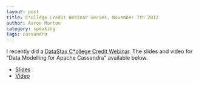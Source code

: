 ```yaml
---
layout: post
title: C*ollege Credit Webinar Series, November 7th 2012
author: Aaron Morton
category: speaking
tags: cassandra
---
```


I recently did a [DataStax C\*ollege Credit Webinar](http://www.datastax.com/resources/webinars/collegecredit). The slides and video for "Data Modelling for Apache Cassandra" available below.

* [Slides](http://www.slideshare.net/DataStax/college-credit-data-modeling-for-apache-cassandra)
* [Video](http://www.youtube.com/watch?v=bKfND4woylw)
